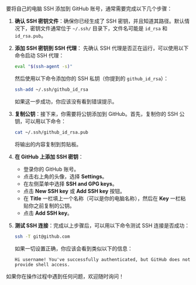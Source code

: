 要将自己的电脑 SSH 添加到 GitHub 账号，通常需要完成以下几个步骤：

1. **确认 SSH 密钥文件**：确保你已经生成了 SSH 密钥，并且知道其路径。默认情况下，密钥文件通常位于 `~/.ssh/` 目录下，文件名可能是 `id_rsa` 和 `id_rsa.pub`。

2. **添加 SSH 密钥到 SSH 代理**：
   先确认 SSH 代理是否正在运行，可以使用以下命令启动 SSH 代理：

   ```bash
   eval "$(ssh-agent -s)"
   ```

   然后使用以下命令添加你的 SSH 私钥（你提到的 `github_id_rsa`）：

   ```bash
   ssh-add ~/.ssh/github_id_rsa
   ```

   如果这一步成功，你应该没有看到错误提示。

3. **复制公钥**：接下来，你需要将公钥添加到 GitHub。首先，复制你的 SSH 公钥，可以用以下命令：

   ```bash
   cat ~/.ssh/github_id_rsa.pub
   ```

   将输出的内容复制到剪贴板。

4. **在 GitHub 上添加 SSH 密钥**：
   - 登录你的 GitHub 账号。
   - 点击右上角的头像，选择 **Settings**。
   - 在左侧菜单中选择 **SSH and GPG keys**。
   - 点击 **New SSH key** 或 **Add SSH key** 按钮。
   - 在 **Title** 一栏填上一个名称（可以是你的电脑名称），然后在 **Key** 一栏粘贴你之前复制的公钥。
   - 点击 **Add SSH key**。

5. **测试 SSH 连接**：完成以上步骤后，可以用以下命令测试 SSH 连接是否成功：

   ```bash
   ssh -T git@github.com
   ```

   如果一切设置正确，你应该会看到类似以下的信息：

   ```
   Hi username! You've successfully authenticated, but GitHub does not provide shell access.
   ```

如果你在操作过程中遇到任何问题，欢迎随时询问！
